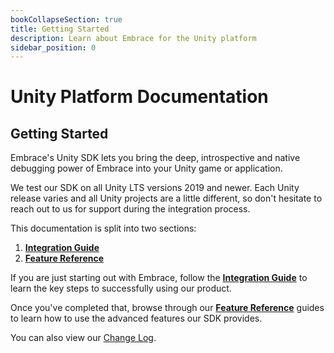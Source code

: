 ```yaml
---
bookCollapseSection: true
title: Getting Started
description: Learn about Embrace for the Unity platform
sidebar_position: 0
---
```


# Unity Platform Documentation

## Getting Started

Embrace's Unity SDK lets you bring the deep, introspective and native debugging power of Embrace into your Unity game or application.

We test our SDK on all Unity LTS versions 2019 and newer. Each Unity release varies and all Unity projects are a little different, so don't hesitate to reach out to us for support during the integration process.

This documentation is split into two sections:

1. [**Integration Guide**](/unity/integration)
2. [**Feature Reference**](/unity/features)

If you are just starting out with Embrace, follow the [**Integration Guide**](/unity/integration) to learn
the key steps to successfully using our product.

Once you've completed that, browse through our [**Feature Reference**](/unity/features) guides to learn how
to use the advanced features our SDK provides.


You can also view our [Change Log](/unity/changelog).
